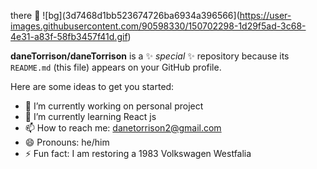 there 👋
![bg](3d7468d1bb523674726ba6934a396566](https://user-images.githubusercontent.com/90598330/150702298-1d29f5ad-3c68-4e31-a83f-58fb3457f41d.gif)

**daneTorrison/daneTorrison** is a ✨ _special_ ✨ repository because its `README.md` (this file) appears on your GitHub profile.

Here are some ideas to get you started:

- 🔭 I’m currently working on personal project
- 🌱 I’m currently learning React js
- 📫 How to reach me: danetorrison2@gmail.com
- 😄 Pronouns: he/him
- ⚡ Fun fact: I am restoring a 1983 Volkswagen Westfalia
